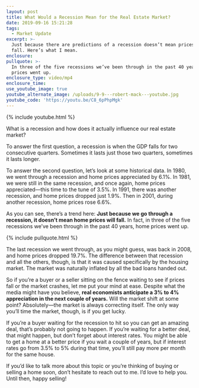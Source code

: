 ```yaml
---
layout: post
title: What Would a Recession Mean for the Real Estate Market?
date: 2019-09-16 15:21:28
tags:
  - Market Update
excerpt: >-
  Just because there are predictions of a recession doesn’t mean prices will
  fall. Here’s what I mean.
enclosure:
pullquote: >-
  In three of the five recessions we’ve been through in the past 40 years, home
  prices went up.
enclosure_type: video/mp4
enclosure_time:
use_youtube_image: true
youtube_alternate_image: /uploads/9-9---robert-mack---youtube.jpg
youtube_code: 'https://youtu.be/C8_6pPhpMgk'
---
```


{% include youtube.html %}

What is a recession and how does it actually influence our real estate market?

To answer the first question, a recession is when the GDP falls for two consecutive quarters. Sometimes it lasts just those two quarters, sometimes it lasts longer.&nbsp;

To answer the second question, let’s look at some historical data. In 1980, we went through a recession and home prices appreciated by 6.1%. In 1981, we were still in the same recession, and once again, home prices appreciated—this time to the tune of 3.5%. In 1991, there was another recession, and home prices dropped just 1.9%. Then in 2001, during another recession, home prices rose 6.6%.

As you can see, there’s a trend here: **Just because we go through a recession, it doesn’t mean home prices will fall.** In fact, in three of the five recessions we’ve been through in the past 40 years, home prices went up.

{% include pullquote.html %}

The last recession we went through, as you might guess, was back in 2008, and home prices dropped 19.7%. The difference between that recession and all the others, though, is that it was caused specifically by the housing market. The market was naturally inflated by all the bad loans handed out.&nbsp;

So if you’re a buyer or a seller sitting on the fence waiting to see if prices fall or the market crashes, let me put your mind at ease. Despite what the media might have you believe, **real economists anticipate a 3% to 4% appreciation in the next couple of years.** Will the market shift at some point? Absolutely—the market is always correcting itself. The only way you’ll time the market, though, is if you get lucky.&nbsp;

If you’re a buyer waiting for the recession to hit so you can get an amazing deal, that’s probably not going to happen. If you’re waiting for a better deal, that might happen, but don’t forget about interest rates. You might be able to get a home at a better price if you wait a couple of years, but if interest rates go from 3.5% to 5% during that time, you’ll still pay more per month for the same house.&nbsp;

If you’d like to talk more about this topic or you’re thinking of buying or selling a home soon, don’t hesitate to reach out to me. I’d love to help you. Until then, happy selling\!
